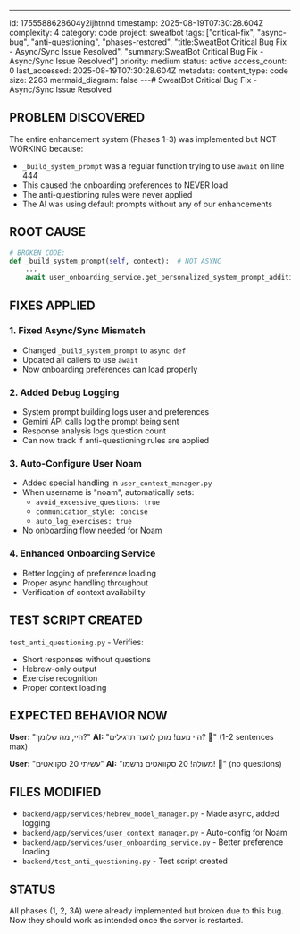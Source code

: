 ---
id: 1755588628604y2ijhtnnd
timestamp: 2025-08-19T07:30:28.604Z
complexity: 4
category: code
project: sweatbot
tags: ["critical-fix", "async-bug", "anti-questioning", "phases-restored", "title:SweatBot Critical Bug Fix - Async/Sync Issue Resolved", "summary:SweatBot Critical Bug Fix - Async/Sync Issue Resolved"]
priority: medium
status: active
access_count: 0
last_accessed: 2025-08-19T07:30:28.604Z
metadata:
  content_type: code
  size: 2263
  mermaid_diagram: false
---# SweatBot Critical Bug Fix - Async/Sync Issue Resolved

## PROBLEM DISCOVERED
The entire enhancement system (Phases 1-3) was implemented but NOT WORKING because:
- `_build_system_prompt` was a regular function trying to use `await` on line 444
- This caused the onboarding preferences to NEVER load
- The anti-questioning rules were never applied
- The AI was using default prompts without any of our enhancements

## ROOT CAUSE
```python
# BROKEN CODE:
def _build_system_prompt(self, context):  # NOT ASYNC
    ...
    await user_onboarding_service.get_personalized_system_prompt_addition()  # CAN'T AWAIT!
```

## FIXES APPLIED

### 1. Fixed Async/Sync Mismatch
- Changed `_build_system_prompt` to `async def`
- Updated all callers to use `await`
- Now onboarding preferences can load properly

### 2. Added Debug Logging
- System prompt building logs user and preferences
- Gemini API calls log the prompt being sent
- Response analysis logs question count
- Can now track if anti-questioning rules are applied

### 3. Auto-Configure User Noam
- Added special handling in `user_context_manager.py`
- When username is "noam", automatically sets:
  - `avoid_excessive_questions: true`
  - `communication_style: concise`
  - `auto_log_exercises: true`
- No onboarding flow needed for Noam

### 4. Enhanced Onboarding Service
- Better logging of preference loading
- Proper async handling throughout
- Verification of context availability

## TEST SCRIPT CREATED
`test_anti_questioning.py` - Verifies:
- Short responses without questions
- Hebrew-only output
- Exercise recognition
- Proper context loading

## EXPECTED BEHAVIOR NOW
**User:** "היי, מה שלומך?"
**AI:** "היי נועם! מוכן לתעד תרגילים? 💪" (1-2 sentences max)

**User:** "עשיתי 20 סקוואטים"
**AI:** "מעולה! 20 סקוואטים נרשמו! 💪" (no questions)

## FILES MODIFIED
- `backend/app/services/hebrew_model_manager.py` - Made async, added logging
- `backend/app/services/user_context_manager.py` - Auto-config for Noam
- `backend/app/services/user_onboarding_service.py` - Better preference loading
- `backend/test_anti_questioning.py` - Test script created

## STATUS
All phases (1, 2, 3A) were already implemented but broken due to this bug. 
Now they should work as intended once the server is restarted.
